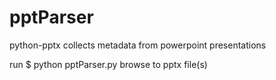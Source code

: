 # pptParser
python-pptx collects metadata from powerpoint presentations

run $ python pptParser.py
  browse to pptx file(s)
  

